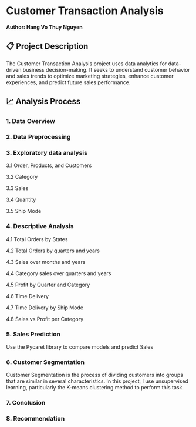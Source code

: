 # Customer Transaction Analysis
**Author: Hang Vo Thuy Nguyen**

## 📋 Project Description
The Customer Transaction Analysis project uses data analytics for data-driven business decision-making. It seeks to understand customer behavior and sales trends to optimize marketing strategies, enhance customer experiences, and predict future sales performance.
## 📈 Analysis Process
### 1. Data Overview
### 2. Data Preprocessing
### 3. Exploratory data analysis
3.1 Order, Products, and Customers

3.2 Category

3.3 Sales

3.4 Quantity

3.5 Ship Mode
### 4. Descriptive Analysis
4.1 Total Orders by States 

4.2 Total Orders by quarters and years

4.3 Sales over months and years

4.4 Category sales over quarters and years

4.5 Profit by Quarter and Category

4.6 Time Delivery

4.7 Time Delivery by Ship Mode

4.8 Sales vs Profit per Category

### 5. Sales Prediction
Use the Pycaret library to compare models and predict Sales
### 6. Customer Segmentation
Customer Segmentation is the process of dividing customers into groups that are similar in several characteristics. In this project, I use unsupervised learning, particularly the K-means clustering method to perform this task. 
### 7. Conclusion
### 8. Recommendation
